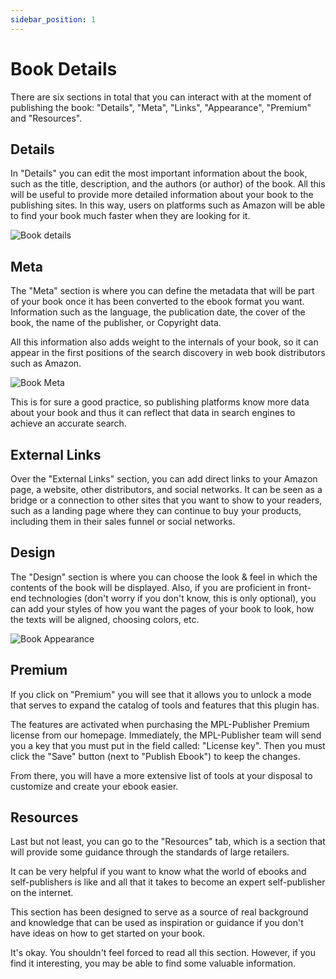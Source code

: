 ```yaml
---
sidebar_position: 1
---
```


# Book Details

There are six sections in total that you can interact with at the moment of publishing the book: "Details", "Meta", "Links", "Appearance", "Premium" and "Resources".

## Details

In "Details" you can edit the most important information about the book, such as the title, description, and the authors (or author) of the book. All this will be useful to provide more detailed information about your book to the publishing sites. In this way, users on platforms such as Amazon will be able to find your book much faster when they are looking for it.

![Book details](https://ik.imagekit.io/ferranfigueredo/mpl-publisher/details-1_Gi6xmbHs82c.png)

## Meta

The "Meta" section is where you can define the metadata that will be part of your book once it has been converted to the ebook format you want. Information such as the language, the publication date, the cover of the book, the name of the publisher, or Copyright data.

All this information also adds weight to the internals of your book, so it can appear in the first positions of the search discovery in web book distributors such as Amazon.

![Book Meta](https://ik.imagekit.io/ferranfigueredo/mpl-publisher/details-2_EsSlkaGTP.png)

This is for sure a good practice, so publishing platforms know more data about your book and thus it can reflect that data in search engines to achieve an accurate search.

## External Links

Over the "External Links" section, you can add direct links to your Amazon page, a website, other distributors, and social networks. It can be seen as a bridge or a connection to other sites that you want to show to your readers, such as a landing page where they can continue to buy your products, including them in their sales funnel or social networks.

## Design

The "Design" section is where you can choose the look & feel in which the contents of the book will be displayed. Also, if you are proficient in front-end technologies (don't worry if you don't know, this is only optional), you can add your styles of how you want the pages of your book to look, how the texts will be aligned, choosing colors, etc.

![Book Appearance](https://ik.imagekit.io/ferranfigueredo/mpl-publisher/details-3_o2xysBfqC.png)

## Premium

If you click on "Premium" you will see that it allows you to unlock a mode that serves to expand the catalog of tools and features that this plugin has.

The features are activated when purchasing the MPL-Publisher Premium license from our homepage. Immediately, the MPL-Publisher team will send you a key that you must put in the field called: "License key". Then you must click the "Save" button (next to "Publish Ebook") to keep the changes.

From there, you will have a more extensive list of tools at your disposal to customize and create your ebook easier.

## Resources

Last but not least, you can go to the "Resources" tab, which is a section that will provide some guidance through the standards of large retailers.

It can be very helpful if you want to know what the world of ebooks and self-publishers is like and all that it takes to become an expert self-publisher on the internet.

This section has been designed to serve as a source of real background and knowledge that can be used as inspiration or guidance if you don't have ideas on how to get started on your book.

It's okay. You shouldn't feel forced to read all this section. However, if you find it interesting, you may be able to find some valuable information.